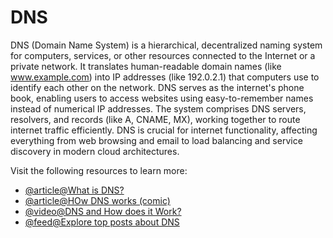 # DNS

DNS (Domain Name System) is a hierarchical, decentralized naming system for computers, services, or other resources connected to the Internet or a private network. It translates human-readable domain names (like www.example.com) into IP addresses (like 192.0.2.1) that computers use to identify each other on the network. DNS serves as the internet's phone book, enabling users to access websites using easy-to-remember names instead of numerical IP addresses. The system comprises DNS servers, resolvers, and records (like A, CNAME, MX), working together to route internet traffic efficiently. DNS is crucial for internet functionality, affecting everything from web browsing and email to load balancing and service discovery in modern cloud architectures. 

Visit the following resources to learn more:

- [@article@What is DNS?](https://www.cloudflare.com/en-gb/learning/dns/what-is-dns/)
- [@article@HOw DNS works (comic)](https://howdns.works/)
- [@video@DNS and How does it Work?](https://www.youtube.com/watch?v=Wj0od2ag5sk)
- [@feed@Explore top posts about DNS](https://app.daily.dev/tags/dns?ref=roadmapsh)
